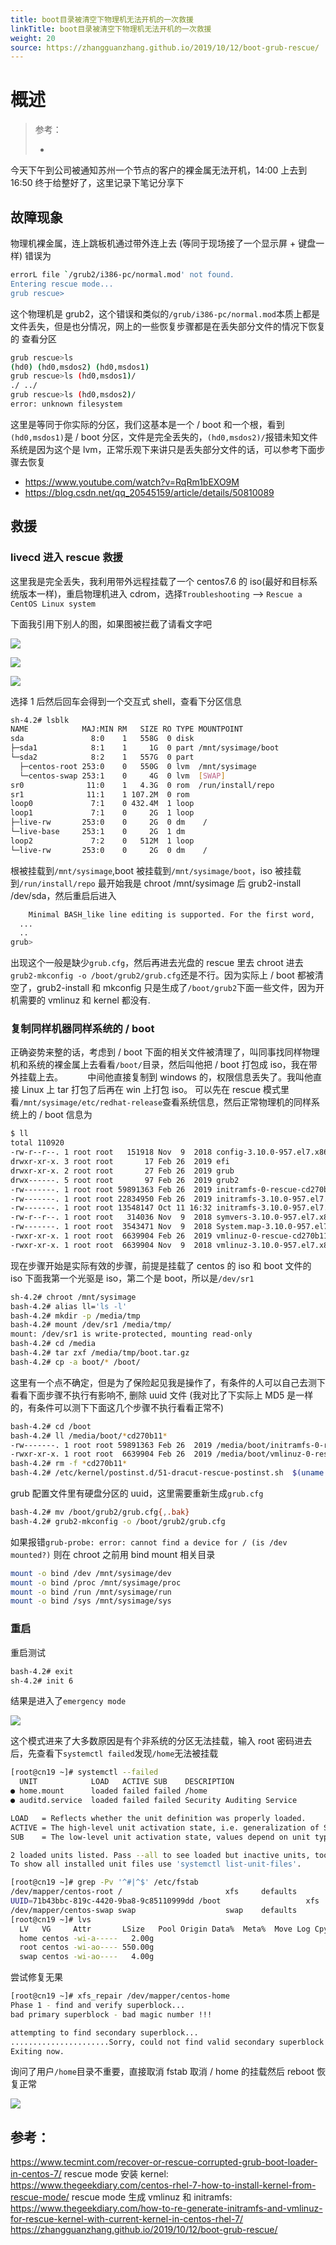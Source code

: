 ```yaml
---
title: boot目录被清空下物理机无法开机的一次救援
linkTitle: boot目录被清空下物理机无法开机的一次救援
weight: 20
source: https://zhangguanzhang.github.io/2019/10/12/boot-grub-rescue/
---
```


# 概述

> 参考：
>
> - 

今天下午到公司被通知苏州一个节点的客户的裸金属无法开机，14:00 上去到 16:50 终于给整好了，这里记录下笔记分享下

## 故障现象

物理机裸金属，连上跳板机通过带外连上去 (等同于现场接了一个显示屏 + 键盘一样) 错误为

```bash
errorL file `/grub2/i386-pc/normal.mod' not found.
Entering rescue mode...
grub rescue>
```

这个物理机是 grub2，这个错误和类似的`/grub/i386-pc/normal.mod`本质上都是文件丢失，但是也分情况，网上的一些恢复步骤都是在丢失部分文件的情况下恢复的
查看分区

```bash
grub rescue>ls
(hd0) (hd0,msdos2) (hd0,msdos1)
grub rescue>ls (hd0,msdos1)/
./ ../
grub rescue>ls (hd0,msdos2)/
error: unknown filesystem
```

这里是等同于你实际的分区，我们这基本是一个 / boot 和一个根，看到`(hd0,msdos1)`是 / boot 分区，文件是完全丢失的，`(hd0,msdos2)/`报错未知文件系统是因为这个是 lvm，正常乐观下来讲只是丢失部分文件的话，可以参考下面步骤去恢复

- <https://www.youtube.com/watch?v=RqRm1bEXO9M>
- <https://blog.csdn.net/qq_20545159/article/details/50810089>

## 救援

### livecd 进入 rescue 救援

这里我是完全丢失，我利用带外远程挂载了一个 centos7.6 的 iso(最好和目标系统版本一样)，重启物理机进入 cdrom，选择`Troubleshooting` –> `Rescue a CentOS Linux system`

下面我引用下别人的图，如果图被拦截了请看文字吧

![](https://notes-learning.oss-cn-beijing.aliyuncs.com/dd979e87-2201-4df4-890e-d122c4681296/troubleshooting-option-boot-RHEL-CentOS-7-into-rescue-mode.png)

![](https://notes-learning.oss-cn-beijing.aliyuncs.com/dd979e87-2201-4df4-890e-d122c4681296/rescue-CentOS-RHEL-7-system.png)

![](https://notes-learning.oss-cn-beijing.aliyuncs.com/dd979e87-2201-4df4-890e-d122c4681296/find-linux-installation-for-rescue-mode-RHEL-7-reinstall-GRUB2.png)

选择 1 后然后回车会得到一个交互式 shell，查看下分区信息

```bash
sh-4.2# lsblk
NAME            MAJ:MIN RM   SIZE RO TYPE MOUNTPOINT
sda               8:0    1   558G  0 disk
├─sda1            8:1    1     1G  0 part /mnt/sysimage/boot
└─sda2            8:2    1   557G  0 part
  ├─centos-root 253:0    0   550G  0 lvm  /mnt/sysimage
  └─centos-swap 253:1    0     4G  0 lvm  [SWAP]
sr0              11:0    1   4.3G  0 rom  /run/install/repo
sr1              11:1    1 107.2M  0 rom
loop0             7:1    0 432.4M  1 loop
loop1             7:1    0     2G  1 loop
├─live-rw       253:0    0     2G  0 dm    /
└─live-base     253:1    0     2G  1 dm
loop2             7:2    0   512M  1 loop
└─live-rw       253:0    0     2G  0 dm    /
```

根被挂载到`/mnt/sysimage`,boot 被挂载到`/mnt/sysimage/boot`，iso 被挂载到`/run/install/repo`
最开始我是 chroot /mnt/sysimage 后 grub2-install /dev/sda，然后重启后进入

```bash
    Minimal BASH_like line editing is supported. For the first word,
  ...
  ..
grub>
```

出现这个一般是缺少`grub.cfg`，然后再进去光盘的 rescue 里去 chroot 进去`grub2-mkconfig -o /boot/grub2/grub.cfg`还是不行。因为实际上 / boot 都被清空了，grub2-install 和 mkconfig 只是生成了`/boot/grub2`下面一些文件，因为开机需要的 vmlinuz 和 kernel 都没有.

### 复制同样机器同样系统的 / boot

正确姿势来整的话，考虑到 / boot 下面的相关文件被清理了，叫同事找同样物理机和系统的裸金属上去看看`/boot/`目录，然后叫他把 / boot 打包成 iso，我在带外挂载上去。
         中间他直接复制到 windows 的，权限信息丢失了。我叫他直接 Linux 上 tar 打包了后再在 win 上打包 iso。
可以先在 rescue 模式里看`/mnt/sysimage/etc/redhat-release`查看系统信息，然后正常物理机的同样系统上的 / boot 信息为

```bash
$ ll
total 110920
-rw-r--r--. 1 root root   151918 Nov  9  2018 config-3.10.0-957.el7.x86_64
drwxr-xr-x. 3 root root       17 Feb 26  2019 efi
drwxr-xr-x. 2 root root       27 Feb 26  2019 grub
drwx------. 5 root root       97 Feb 26  2019 grub2
-rw-------. 1 root root 59891363 Feb 26  2019 initramfs-0-rescue-cd270b115cc741328f7812c0be97041d.img
-rw-------. 1 root root 22834950 Feb 26  2019 initramfs-3.10.0-957.el7.x86_64.img
-rw-------. 1 root root 13548147 Oct 11 16:32 initramfs-3.10.0-957.el7.x86_64kdump.img
-rw-r--r--. 1 root root   314036 Nov  9  2018 symvers-3.10.0-957.el7.x86_64.gz
-rw-------. 1 root root  3543471 Nov  9  2018 System.map-3.10.0-957.el7.x86_64
-rwxr-xr-x. 1 root root  6639904 Feb 26  2019 vmlinuz-0-rescue-cd270b115cc741328f7812c0be97041d
-rwxr-xr-x. 1 root root  6639904 Nov  9  2018 vmlinuz-3.10.0-957.el7.x86_64
```

现在步骤开始是实际有效的步骤，前提是挂载了 centos 的 iso 和 boot 文件的 iso
下面我第一个光驱是 iso，第二个是 boot，所以是`/dev/sr1`

```bash
sh-4.2# chroot /mnt/sysimage
bash-4.2# alias ll='ls -l'
bash-4.2# mkdir -p /media/tmp
bash-4.2# mount /dev/sr1 /media/tmp/
mount: /dev/sr1 is write-protected, mounting read-only
bash-4.2# cd /media
bash-4.2# tar zxf /media/tmp/boot.tar.gz
bash-4.2# cp -a boot/* /boot/
```

这里有一个点不确定，但是为了保险起见我是操作了，有条件的人可以自己去测下看看下面步骤不执行有影响不, 删除 uuid 文件 (我对比了下实际上 MD5 是一样的，有条件可以测下下面这几个步骤不执行看看正常不)

```bash
bash-4.2# cd /boot
bash-4.2# ll /media/boot/*cd270b11*
-rw-------. 1 root root 59891363 Feb 26  2019 /media/boot/initramfs-0-rescue-cd270b115cc741328f7812c0be97041d.img
-rwxr-xr-x. 1 root root  6639904 Feb 26  2019 /media/boot/vmlinuz-0-rescue-cd270b115cc741328f7812c0be97041d
bash-4.2# rm -f *cd270b11*
bash-4.2# /etc/kernel/postinst.d/51-dracut-rescue-postinst.sh  $(uname -r) /boot/vmlinuz-$(uname -r)
```

grub 配置文件里有硬盘分区的 uuid，这里需要重新生成`grub.cfg`

```bash
bash-4.2# mv /boot/grub2/grub.cfg{,.bak}
bash-4.2# grub2-mkconfig -o /boot/grub2/grub.cfg
```

如果报错`grub-probe: error: cannot find a device for / (is /dev mounted?)`
则在 chroot 之前用 bind mount 相关目录

```bash
mount -o bind /dev /mnt/sysimage/dev
mount -o bind /proc /mnt/sysimage/proc
mount -o bind /run /mnt/sysimage/run
mount -o bind /sys /mnt/sysimage/sys
```

### 重启

重启测试

```bash
bash-4.2# exit
sh-4.2# init 6
```

结果是进入了`emergency mode`

![](https://notes-learning.oss-cn-beijing.aliyuncs.com/dd979e87-2201-4df4-890e-d122c4681296/emergencyMode.png)

这个模式进来了大多数原因是有个非系统的分区无法挂载，输入 root 密码进去后，先查看下`systemctl failed`发现`/home`无法被挂载

```bash
[root@cn19 ~]# systemctl --failed
  UNIT            LOAD   ACTIVE SUB    DESCRIPTION
● home.mount      loaded failed failed /home
● auditd.service  loaded failed failed Security Auditing Service

LOAD   = Reflects whether the unit definition was properly loaded.
ACTIVE = The high-level unit activation state, i.e. generalization of SUB.
SUB    = The low-level unit activation state, values depend on unit type.

2 loaded units listed. Pass --all to see loaded but inactive units, too.
To show all installed unit files use 'systemctl list-unit-files'.

[root@cn19 ~]# grep -Pv '^#|^$' /etc/fstab
/dev/mapper/centos-root /                       xfs     defaults        0 0
UUID=71b43bbc-819c-4420-9ba8-9c85110999dd /boot                   xfs     defaults        0 0
/dev/mapper/centos-swap swap                    swap    defaults        0 0
[root@cn19 ~]# lvs
  LV   VG     Attr       LSize   Pool Origin Data%  Meta%  Move Log Cpy%Sync Convert
  home centos -wi-a-----   2.00g
  root centos -wi-ao---- 550.00g
  swap centos -wi-ao----   4.00g
```

尝试修复无果

```bash
[root@cn19 ~]# xfs_repair /dev/mapper/centos-home
Phase 1 - find and verify superblock...
bad primary superblock - bad magic number !!!

attempting to find secondary superblock...
......................Sorry, could not find valid secondary superblock
Exiting now.
```

询问了用户`/home`目录不重要，直接取消 fstab 取消 / home 的挂载然后 reboot 恢复正常

![](https://notes-learning.oss-cn-beijing.aliyuncs.com/dd979e87-2201-4df4-890e-d122c4681296/right.png)

## 参考：

<https://www.tecmint.com/recover-or-rescue-corrupted-grub-boot-loader-in-centos-7/>
rescue mode 安装 kernel: <https://www.thegeekdiary.com/centos-rhel-7-how-to-install-kernel-from-rescue-mode/>
rescue mode 生成 vmlinuz 和 initramfs: <https://www.thegeekdiary.com/how-to-re-generate-initramfs-and-vmlinuz-for-rescue-kernel-with-current-kernel-in-centos-rhel-7/>
<https://zhangguanzhang.github.io/2019/10/12/boot-grub-rescue/>

